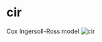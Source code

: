 # cir
Cox Ingersoll-Ross model
![cir](https://github.com/js2nijjar/cir/assets/141672092/fe9a81b7-5c61-4fe6-a7e7-b114022e7735)
